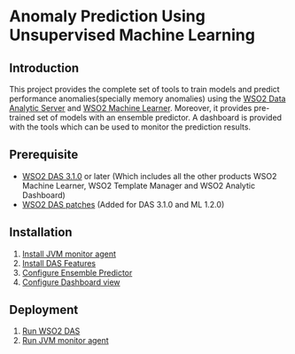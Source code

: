 # Anomaly Prediction Using Unsupervised Machine Learning

## Introduction
This project provides the complete set of tools to train models and predict performance anomalies(specially memory anomalies) using the [WSO2 Data Analytic Server](http://wso2.com/products/data-analytics-server/) and [WSO2 Machine Learner](http://wso2.com/products/machine-learner/). Moreover, it provides pre-trained set of models with an ensemble predictor. A dashboard is provided with the tools which can be used to monitor the prediction results.

## Prerequisite
- [WSO2 DAS 3.1.0](http://wso2.com/products/data-analytics-server/) or later (Which includes all the other products WSO2 Machine Learner, WSO2 Template Manager and WSO2 Analytic Dashboard)
- [WSO2 DAS patches]() (Added for DAS 3.1.0 and ML 1.2.0)

## Installation
1. [Install JVM monitor agent](/jvm-monitor-agent/#installation)
2. [Install DAS Features](/features/#installation)
3. [Configure Ensemble Predictor](features#ensemble-predictor)
4. [Configure Dashboard view](features#dashboard-view)

## Deployment
1. [Run WSO2 DAS](https://docs.wso2.com/display/DAS310/Running+the+Product)
2. [Run JVM monitor agent](/jvm-monitor-agent/#deployment)


